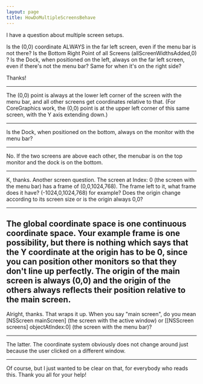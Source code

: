 ```yaml
---
layout: page
title: HowDoMultipleScreensBehave
---
```


I have a question about multiple screen setups.

Is the (0,0) coordinate ALWAYS in the far left screen, even if the menu bar is not there? Is the Bottom Right Point of all Screens (allScreenWidthsAdded,0) ?
Is the Dock, when positioned on the left, always on the far left screen, even if there's not the menu bar? Same for when it's on the right side?

Thanks!

----
The (0,0) point is always at the lower left corner of the screen with the menu bar, and all other screens get coordinates relative to that. (For CoreGraphics work, the (0,0) point is at the upper left corner of this same screen, with the Y axis extending down.)

----
Is the Dock, when positioned on the bottom, always on the monitor with the menu bar?

----
No. If the two screens are above each other, the menubar is on the top monitor and the dock is on the bottom.

----
K, thanks. Another screen question.
The screen at Index: 0 (the screen with the menu bar) has a frame of (0,0,1024,768). The frame left to it, what frame does it have? (-1024,0,1024,768) for example? Does the origin change according to its screen size or is the origin always 0,0?

----
The global coordinate space is one continuous coordinate space. Your example frame is one possibility, but there is nothing which says that the Y coordinate at the origin has to be 0, since you can position other monitors so that they don't line up perfectly. The origin of the main screen is always (0,0) and the origin of the others always reflects their position relative to the main screen.
----
Alright, thanks. That wraps it up. When you say "main screen", do you mean [NSScreen mainScreen] (the screen with the active window) or [[NSScreen screens] objectAtIndex:0] (the screen with the menu bar)?

----
The latter. The coordinate system obviously does not change around just because the user clicked on a different window.

----
Of course, but I just wanted to be clear on that, for everybody who reads this. Thank you all for your help!


